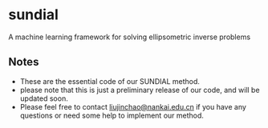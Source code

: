 # sundial
A machine learning framework for solving ellipsometric inverse problems

## Notes
- These are the essential code of our SUNDIAL method. 
- please note that this is just a preliminary release of our code, and will be updated soon. 
- Please feel free to contact liujinchao@nankai.edu.cn if you have any questions or need some help to implement our method. 

